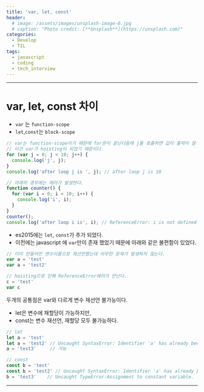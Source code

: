 ```yaml
---
title: 'var, let, const'
header:
  # image: /assets/images/unsplash-image-6.jpg
  # caption: "Photo credit: [**Unsplash**](https://unsplash.com)"
categories:
  - Develop
  - TIL
tags:
  - javascript
  - coding
  - tech_interview
---
```


---

# var, let, const 차이

- `var` 는 `function-scope`
- `let`,`const`는 `block-scope`

```javascript
// var는 function-scope이기 때문에 for문이 끝난다음에 j를 호출하면 값이 출력이 잘 된다.
// 이건 var가 hoisting이 되었기 때문이다.
for (var j = 0; j < 10; j++) {
  console.log('j', j);
}
console.log('after loop j is ', j); // after loop j is 10

// 아래의 경우에는 에러가 발생한다.
function counter() {
  for (var i = 0; i < 10; i++) {
    console.log('i', i);
  }
}
counter();
console.log('after loop i is', i); // ReferenceError: i is not defined
```

- es2015에는 `let`, `const`가 추가 되었다.
- 이전에는 javascript 에 `var`만이 존재 했었기 때문에 아래와 같은 불편함이 있었다.

```javascript
// 이미 만들어진 변수이름으로 재선언했는데 아무런 문제가 발생하지 않는다.
var a = 'test'
var a = 'test2'

// hoisting으로 인해 ReferenceError에러가 안난다.
c = 'test'
var c
```

두개의 공통점은 var와 다르게 변수 재선언 불가능이다.

- let은 변수에 재할당이 가능하지만,
- const는 변수 재선언, 재할당 모두 불가능하다.


```javascript
// let
let a = 'test'
let a = 'test2' // Uncaught SyntaxError: Identifier 'a' has already been declared
a = 'test3'     // 가능

// const
const b = 'test'
const b = 'test2' // Uncaught SyntaxError: Identifier 'a' has already been declared
b = 'test3'    // Uncaught TypeError:Assignment to constant variable.
```

---
